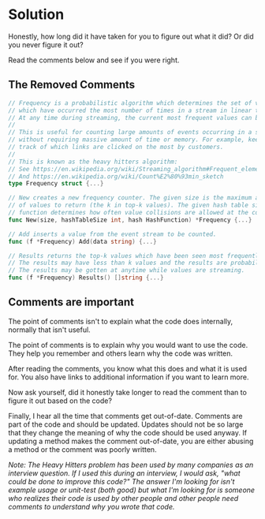 # Solution

Honestly, how long did it have taken for you to figure out what it did?
Or did you never figure it out?

Read the comments below and see if you were right.

## The Removed Comments

```Go
// Frequency is a probabilistic algorithm which determines the set of values
// which have occurred the most number of times in a stream in linear time.
// At any time during streaming, the current most frequent values can be gotten.
//
// This is useful for counting large amounts of events occurring in a system
// without requiring massive amount of time or memory. For example, keeping
// track of which links are clicked on the most by customers.
//
// This is known as the heavy hitters algorithm:
// See https://en.wikipedia.org/wiki/Streaming_algorithm#Frequent_elements
// And https://en.wikipedia.org/wiki/Count%E2%80%93min_sketch
type Frequency struct {...}

// New creates a new frequency counter. The given size is the maximum amount
// of values to return (the k in top-k values). The given hash table size and hash
// function determines how often value collisions are allowed at the cost of memory.
func New(size, hashTableSize int, hash HashFunction) *Frequency {...}

// Add inserts a value from the event stream to be counted.
func (f *Frequency) Add(data string) {...}

// Results returns the top-k values which have been seen most frequently.
// The results may have less than k values and the results are probabilistic.
// The results may be gotten at anytime while values are streaming.
func (f *Frequency) Results() []string {...}
```

## Comments are important

The point of comments isn't to explain what the code does internally,
normally that isn't useful.

The point of comments is to explain why you would want to use the code.
They help you remember and others learn why the code was written.

After reading the comments, you know what this does and what it is used for.
You also have links to additional information if you want to learn more.

Now ask yourself, did it honestly take longer to read the comment
than to figure it out based on the code?

Finally, I hear all the time that comments get out-of-date. Comments are part
of the code and should be updated. Updates should not be so large that they change
the meaning of why the code should be used anyway. If updating a method makes
the comment out-of-date, you are either abusing a method or the comment was poorly written.

*Note: The Heavy Hitters problem has been used by many companies as an interview question.
If I used this during an interview, I would ask, "what could be done to improve this code?"
The answer I'm looking for isn't example usage or unit-test (both good) but what I'm looking
for is someone who realizes their code is used by other people and other people need
comments to understand why you wrote that code.*
